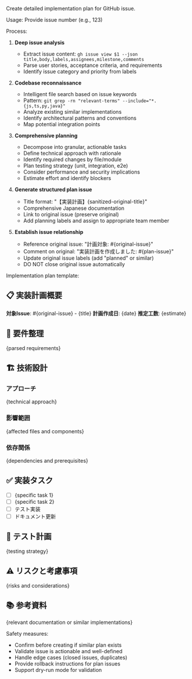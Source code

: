 Create detailed implementation plan for GitHub issue.

Usage: Provide issue number (e.g., 123)

Process:
1. **Deep issue analysis**
   - Extract issue content: `gh issue view $1 --json title,body,labels,assignees,milestone,comments`
   - Parse user stories, acceptance criteria, and requirements
   - Identify issue category and priority from labels

2. **Codebase reconnaissance**
   - Intelligent file search based on issue keywords
   - Pattern: `git grep -rn "relevant-terms" --include="*.{js,ts,py,java}"`
   - Analyze existing similar implementations
   - Identify architectural patterns and conventions
   - Map potential integration points

3. **Comprehensive planning**
   - Decompose into granular, actionable tasks
   - Define technical approach with rationale
   - Identify required changes by file/module
   - Plan testing strategy (unit, integration, e2e)
   - Consider performance and security implications
   - Estimate effort and identify blockers

4. **Generate structured plan issue**
   - Title format: "【実装計画】{sanitized-original-title}"
   - Comprehensive Japanese documentation
   - Link to original issue (preserve original)
   - Add planning labels and assign to appropriate team member

5. **Establish issue relationship**
   - Reference original issue: "計画対象: #{original-issue}"
   - Comment on original: "実装計画を作成しました: #{plan-issue}"
   - Update original issue labels (add "planned" or similar)
   - DO NOT close original issue automatically

Implementation plan template:
## 📋 実装計画概要
**対象Issue**: #{original-issue} - {title}
**計画作成日**: {date}
**推定工数**: {estimate}

## 🎯 要件整理
{parsed requirements}

## 🏗️ 技術設計
### アプローチ
{technical approach}

### 影響範囲
{affected files and components}

### 依存関係
{dependencies and prerequisites}

## ✅ 実装タスク
- [ ] {specific task 1}
- [ ] {specific task 2}
- [ ] テスト実装
- [ ] ドキュメント更新

## 🧪 テスト計画
{testing strategy}

## ⚠️ リスクと考慮事項
{risks and considerations}

## 📚 参考資料
{relevant documentation or similar implementations}

Safety measures:
- Confirm before creating if similar plan exists
- Validate issue is actionable and well-defined
- Handle edge cases (closed issues, duplicates)
- Provide rollback instructions for plan issues
- Support dry-run mode for validation
